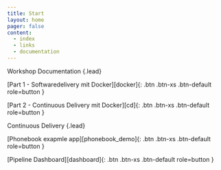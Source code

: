 ```yaml
---
title: Start
layout: home
pager: false
content:
  - index
  - links
  - documentation
---
```

Workshop Documentation
{.lead}

[Part 1 - Softwaredelivery mit Docker][docker]{: .btn .btn-xs .btn-default role=button }

[Part 2 - Continuous Delivery mit Docker][cd]{: .btn .btn-xs .btn-default role=button }

Continuous Delivery
{.lead}

[Phonebook exapmle app][phonebook_demo]{: .btn .btn-xs .btn-default role=button }

[Pipeline Dashboard][dashboard]{: .btn .btn-xs .btn-default role=button }

